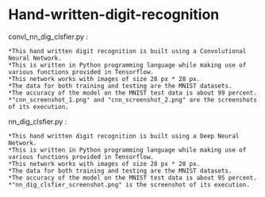 # Hand-written-digit-recognition

convl_nn_dig_clsfier.py :

    *This hand written digit recognition is built using a Convolutional Neural Network. 
    *This is written in Python programming language while making use of various functions provided in Tensorflow.
    *This network works with images of size 28 px * 28 px.
    *The data for both training and testing are the MNIST datasets.
    *The accuracy of the model on the MNIST test data is about 99 percent.
    *"cnn_screenshot_1.png" and "cnn_screenshot_2.png" are the screenshots of its execution.

nn_dig_clsfier.py :

    *This hand written digit recognition is built using a Deep Neural Network. 
    *This is written in Python programming language while making use of various functions provided in Tensorflow.
    *This network works with images of size 28 px * 28 px.
    *The data for both training and testing are the MNIST datasets.
    *The accuracy of the model on the MNIST test data is about 95 percent.
    *"nn_dig_clsfier_screenshot.png" is the screenshot of its execution.
